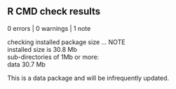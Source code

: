 ## R CMD check results

0 errors | 0 warnings | 1 note 

checking installed package size ... NOTE    
  installed size is 30.8 Mb    
  sub-directories of 1Mb or more:    
    data  30.7 Mb    

This is a data package and will be infrequently updated. 
